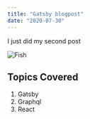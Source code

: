 ```yaml
---
title: "Gatsby blogpost"
date: "2020-07-30"
---
```


I just did my second post

![Fish](./fish.jpeg)

## Topics Covered

1. Gatsby
2. Graphql
3. React
